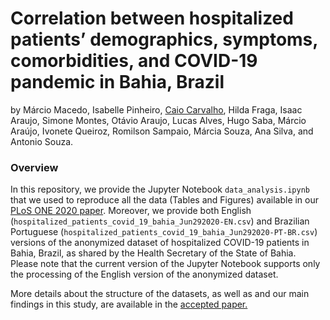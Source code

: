 # Correlation between hospitalized patients’ demographics, symptoms, comorbidities, and COVID-19 pandemic in Bahia, Brazil
 
by Márcio Macedo, Isabelle Pinheiro, [Caio Carvalho](https://github.com/cjlcarvalho), Hilda Fraga, Isaac Araujo, Simone Montes, Otávio Araujo, Lucas Alves, Hugo Saba, Márcio Araújo, Ivonete Queiroz, Romilson Sampaio, Márcia Souza, Ana Silva, and Antonio Souza.

### Overview

In this repository, we provide the Jupyter Notebook ```data_analysis.ipynb``` that we used to reproduce all the data (Tables and Figures) available in our [PLoS ONE 2020 paper](https://doi.org/10.1371/journal.pone.0243966). Moreover, we provide both English (```hospitalized_patients_covid_19_bahia_Jun292020-EN.csv```) and Brazilian Portuguese (```hospitalized_patients_covid_19_bahia_Jun292020-PT-BR.csv```) versions of the anonymized dataset of hospitalized COVID-19 patients in Bahia, Brazil, as shared by the Health Secretary of the State of Bahia. Please note that the current version of the Jupyter Notebook supports only the processing of the English version of the anonymized dataset.

More details about the structure of the datasets, as well as and our main findings in this study, are available in the [accepted paper.](https://doi.org/10.1371/journal.pone.0243966)




